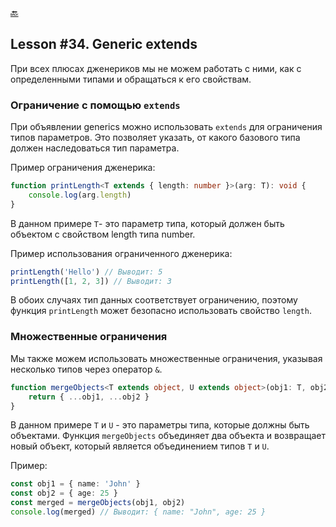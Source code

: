 [🔙](/README.md)

## Lesson #34. Generic extends

При всех плюсах дженериков мы не можем работать с ними, как с определенными типами и обращаться к его свойствам.

### Ограничение с помощью `extends`

При объявлении generics можно использовать `extends` для ограничения типов параметров. Это позволяет указать, от какого базового типа должен наследоваться тип параметра.

Пример ограничения дженерика:

```typescript
function printLength<T extends { length: number }>(arg: T): void {
	console.log(arg.length)
}
```

В данном примере `T`- это параметр типа, который должен быть объектом с свойством length типа number.

Пример использования ограниченного дженерика:

```typescript
printLength('Hello') // Выводит: 5
printLength([1, 2, 3]) // Выводит: 3
```

В обоих случаях тип данных соответствует ограничению, поэтому функция `printLength` может безопасно использовать свойство `length`.

### Множественные ограничения

Мы также можем использовать множественные ограничения, указывая несколько типов через оператор `&`.

```typescript
function mergeObjects<T extends object, U extends object>(obj1: T, obj2: U): T & U {
	return { ...obj1, ...obj2 }
}
```

В данном примере `T` и `U` - это параметры типа, которые должны быть объектами.
Функция `mergeObjects` объединяет два объекта и возвращает новый объект, который является объединением типов `T` и `U`.

Пример:

```typescript
const obj1 = { name: 'John' }
const obj2 = { age: 25 }
const merged = mergeObjects(obj1, obj2)
console.log(merged) // Выводит: { name: "John", age: 25 }
```
